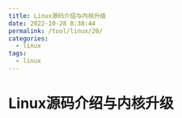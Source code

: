 ```yaml
---
title: Linux源码介绍与内核升级
date: 2022-10-28 8:38:44
permalink: /tool/linux/20/
categories:
  - linux
tags:
  - linux
---
```


# Linux源码介绍与内核升级